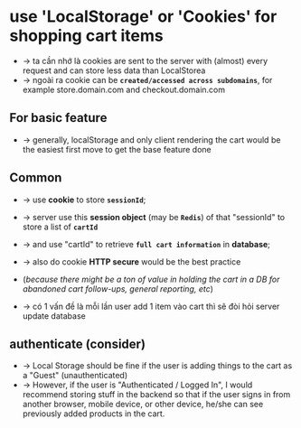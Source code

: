 # use 'LocalStorage' or 'Cookies' for shopping cart items
* -> ta cần nhớ là cookies are sent to the server with (almost) every request and can store less data than LocalStorea
* -> ngoài ra cookie can be **`created/accessed across subdomains`**, for example store.domain.com and checkout.domain.com

## For basic feature
* -> generally, localStorage and only client rendering the cart would be the easiest first move to get the base feature done

## Common 
* -> use **cookie** to store **`sessionId`**; 
* -> server use this **session object** (may be **`Redis`**) of that "sessionId" to store a list of **`cartId`** 
* -> and use "cartId" to retrieve **`full cart information`** in **database**; 
* -> also do cookie **HTTP secure** would be the best practice
* (_because there might be a ton of value in holding the cart in a DB for abandoned cart follow-ups, general reporting, etc_) 

* -> có 1 vấn đề là mỗi lần user add 1 item vào cart thì sẽ đòi hỏi server update database

## authenticate (consider)
* -> Local Storage should be fine if the user is adding things to the cart as a "Guest" (unauthenticated)
* -> However, if the user is "Authenticated / Logged In", I would recommend storing stuff in the backend so that if the user signs in from another browser, mobile device, or other device, he/she can see previously added products in the cart.
